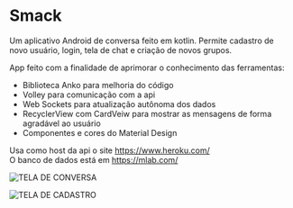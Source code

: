 # Smack

Um aplicativo Android de conversa feito em kotlin. Permite cadastro de novo usuário, login, tela de chat e criação de novos grupos.

App feito com a finalidade de aprimorar o conhecimento das ferramentas:
- Biblioteca Anko para melhoria do código
- Volley para comunicação com a api
- Web Sockets para atualização autônoma dos dados
- RecyclerView com CardVeiw para mostrar as mensagens de forma agradável ao usuário
- Componentes e cores do Material Design 


Usa como host da api o site https://www.heroku.com/ \
O banco de dados está em https://mlab.com/


![TELA DE CONVERSA](https://i.ibb.co/vL5K1F2/Whats-App-Image-2018-11-30-at-16-36-52.jpg)

![TELA DE CADASTRO](https://i.ibb.co/GTBf8V2/Whats-App-Image-2018-11-30-at-16-38-17.jpg)
